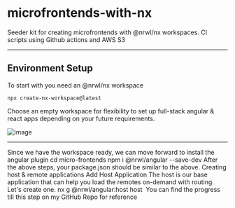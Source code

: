 # microfrontends-with-nx
Seeder kit for creating microfrontends with @nrwl/nx workspaces. CI scripts using Github actions and AWS S3 

---

## Environment Setup

To start with you need an @nrwl/nx workspace 

`npx create-nx-workspace@latest`

Choose an empty workspace for flexibility to set up full-stack angular & react apps depending on your future requirements.

![image](https://user-images.githubusercontent.com/5936702/173212583-74139580-3ec9-4145-b337-8901b9d7b3e6.png)


---

Since we have the workspace ready, we can move forward to install the angular plugin
cd micro-frontends
npm i @nrwl/angular --save-dev
After the above steps, your package.json should be similar to the above.
Creating host & remote applications
Add Host Application
The host is our base application that can help you load the remotes on-demand with routing. Let's create one.
nx g @nrwl/angular:host host 
You can find the progress till this step on my GitHub Repo for reference
